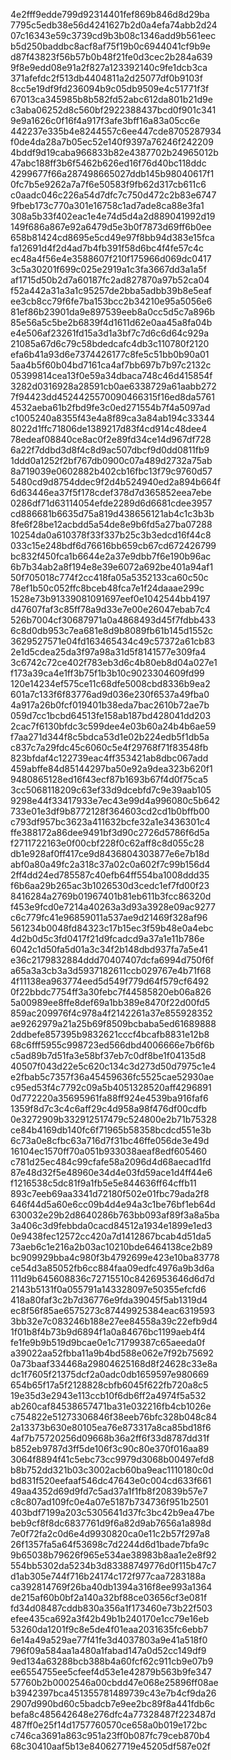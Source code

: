 4e2fff9edde799d92314401fef869b846d8d29ba
7795c5edb38e56d4241627b2d0a4efa74abb2d24
07c16343e59c3739cd9b3b08c1346add9b561eec
b5d250baddbc8acf8af75f19b0c6944041cf9b9e
d87f43823f56b57b0b48f21fe0d3cec2b284a639
9f8e9edd08e91a2f827a123392140c9fe1dcb3ca
371afefdc2f513db4404811a2d25077df0b9103f
8cc5e19df9fd236094b9c05db9509e4c51771f3f
67013ca345985b8b582fd52abc612da801b21d9e
c3aba06252d8c560bf2922388437bcd0f901c341
9e9a1626c0f16f4a917f3afe3bff16a83a05cc6e
442237e335b4e8244557c6ee447cde8705287934
f0de4da28a7b05ec52e140f9397a76246f242209
4bddf9d19caba966833b82e4387702b24965012b
47abc188ff3b6f5462b626ed16f76d40bc118ddc
4299677f66a287498665027ddb145b98040617f1
0fc7b5e9262a7a7f6e50583f9fb62d317cb611c6
c0aadc046c226a54d7dfc7c750d472c2b83e6747
9fbeb173c770a301e16758c1ad7ade8ca88e3fa1
308a5b33f402eac1e4e74d5d4a2d889041992d19
149f686a867e92a6479d5e3b0f7873d69ff6b0ee
658b81424cd8695e5cd49e97f8bb94d383e15fca
fa12691d4f2d4ad7b4fb391f58d6bc4f4fe57c4c
ec48a4f56e4e3588607f210f175966d069dc0417
3c5a30201f699c025e2919a1c3fa3667dd3a1a5f
af1715d50b2d7a60187fc2ad827870a97b52ca04
f52a442a31a3a1c95257de2bba5adbb39b8e5eaf
ee3cb8cc79f6fe7ba153bcc2b34210e95a5056e6
81ef86b23901da9e897539eeb8a0cc5d5c7a896b
85e56a5c5be2b6839f4d1611d62e0aa45a8fa04b
e4e506af23261fd15a3d1a3bf7c7d6c6d64c929a
21085a67d6c79c58bdedcafc4db3c110780f2120
efa6b41a93d6e7374426177c8fe5c51bb0b90a01
5aa4b5f60b04bd7161ca4af7bb697b7b97c2132c
05399814cea13f0e59a34dbaca748c46d415854f
3282d0316928a28591cb0ae6338729a61aabb272
7f94423dd4524425570090466315f16ed8da5761
4532aeba61b2fbd9fe3c0ed271554b7f4a5097ad
c1005240a8355f43e4a8f89ca3a84ab194c33344
8022d1ffc71806de1389217d83f4cd914c48dee4
78edeaf08840ce8ac0f2e89fd34ce14d967df728
6a22f7ddbd3d8f4c8d9ac507dbcf9d0dd0811fb9
1ddd0a1252f2bf767db0900c07a489d2732a75ab
8a719039e0602882b402cb16fbc13f79c9760d57
5480cd9d8754ddec9f2d4b524940ed2a894b664f
6d63446ea37f5f178cdef378d7d365852eea7ebe
0286df71d63114054efde2289d6d6681cdee3957
cd886681b6635d75a819d438656121ab4c1c3b3b
8fe6f28be12acbdd5a54de8e9b6fd5a27ba07288
10254da0a610378f33f337b25c3b3edcd16f44c8
033c15e248bdf6d76616bb659cb67cd672426799
bc832f450fca1b6644e2a37e9dbb7f6e190b96ac
6b7b34ab2a8f194e8e39e6072a692be401a94af1
50f705018c774f2cc418fa05a5352133ca60c50c
78ef1b50c052ffc8bceb48fca7e1f24daaae299c
1528e73b91339081091697eef0e1042544bb4197
d47607faf3c85ff78a9d33e7e00e26047ebab7c4
526b7004cf30687971a0a4868493d45f7fdbb433
6c8d0db953c7ea681e8d9b8089fb61b145d1552c
3629527571e04fd163465434c49c57372a61cb83
2e1d5cdea25da3f97a98a31d5f8141577e309fa4
3c6742c72ce402f783eb3d6c4b80eb8d04a027e1
f173a39ca4e1ff3b75f1b3b10c9023304609fd99
120e14234ef575ce11c68dfe5008cbd8336b9ea2
601a7c133f6f83776ad9d036e230f6537a49fba0
4a917a26b0fcf019401b38eda7bac2610b72ae7b
059d7cc1bcbd64513fe158ab187bd428041dd203
2cac7f6130bfdc3c599dee4e03b60a24b4b6ae59
f7aa271d344f8c5bdca53d1e02b224edb5f1db5a
c837c7a29fdc45c6060c5e4f29768f71f83548fb
823bfdaf4c122739eac4ff353421ab8dbc067add
459abffe84d85144297ba50e92a9dea323b620f1
9480865128ed16f43ecf87b1693b67f4d0f75ca5
3cc5068118209c63ef33d9dcebfd7c9e39aab105
9298e44f33417933e7ec43e99d4a996080c5b642
733e01e3df9b8772128f364603cd2cd1b0bffb00
c793df957bc3623a411632bcfe32a1e3436301c4
ffe388172a86dee9491bf3d90c2726d5786f6d5a
f2711722163e0f00cbf228f0c62aff8c8d055c28
db1e928af0ff417ce9d8436804303877e6e7b18d
abf0a80a49fc2a318c37a02c0a602f7c99b156d4
2ff4dd24ed785587c40efb64ff554ba1008ddd35
f6b6aa29b265ac3b1026530d3cedc1ef7fd00f23
8416284a2769b01967401b81eb611b3fcc86320d
f453e9fcd0e7214a40263a3d93a3928e09ac9277
c6c779fc41e96859011a537ae9d21469f328af96
561234b0048fd84323c17b15ec3f59b48e0a4ebc
4d2b0d5c3fd0417f21d9fcadcd9a37a1e11b786e
6042c1d50fa5d01a3c34f2b148dbd937fa7a5e41
e36c2179832884ddd70407407dcfa6994d750f6f
a65a3a3cb3a3d5937182611ccb029767e4b71f68
4f11138ea963774eed5d549f779d64f579cf6492
0f22bbdc7754ff3a30febc7f44585820eb06a826
5a00989ee8ffe8def69a1bb389e8470f22d00fd5
859ac209976f4c978a4f2142261a37e855928352
ae9262979a21a25b69f8509bcbaba5ed61689888
2ddbefe857395b9832621cccf4bcafb8831e12b8
68c6fff5955c998723ed566dbd4006666e7b6f6b
c5ad89b7d51fa3e58bf37eb7c0df8be1f04135d8
40507f043d22e5c620c134c3d273d50d7975c1e4
e2fbab5c7357f36a45459636fc5525cae52930ae
c95ed53f4c7792c09a5b4051328520aff4296891
0d772220a35695961fa88ff924e4539ba916faf6
1359f8d7c3c4c6aff29c4d958a98f476df00cdfb
0e3272909b332912517479c524800e2b71b75328
ce84b4169db140fc6f71965b58358bcdcd551e3b
6c73a0e8cfbc63a716d7f31bc46ffe056de3e49d
16104ec1570ff70a051b933038aeaf8edf605460
c781d25ec484c99cfafe58a2096d4d68aecad1fd
87e48d32f5e48960e34d4e03fd59ace1d4ff44e6
f1216538c5dc81f9a1fb5e5e844636ff64cffb11
893c7eeb69aa3341d72180f502e01fbc79ada2f8
646f44d5a60e6cc09b4d4e94a3c1be76bf1eb64d
630032e29b2d8640286b763bb093af89f3a8a5ba
3a406c3d9febbda0cacd84512a1934e1899e1ed3
0e9438fec12572cc420a7d1412867bcab4d51da5
73aeb6c1e216a2b03ac10210bde6464138ce2b89
bc909929bba4c980f3b4792699e423e10ba83778
ce54d3a85052fb6cc884faa09edfc4976a9b3d6a
111d9b645608836c72715510c8426953646d6d7d
2143b5131f0a055791a143328097e50355efcfd6
418a80faf3c2b7d36776e9fda39045f5ab1319d4
ec8f56f85ae6575273c87449925384eac6319593
3bb32e7c083246b188e27ee84558a39c22efb9d4
1f01b8f4b73b9d6894f1a0a84676bc1199aeb4f4
fe1fe9b9b519d9bcae0e1c71799387c65aeeda0f
a39022aa52fbba11a9b4bd588e062e7f92b75692
0a73baaf334468a29804625168d8f24628c33e8a
dc1f7605f21375dcf2a0adc0db1659597e980669
654b65f17a5f2128828cbfb6045f622fb720a8c5
19e35d3e2943e113ccb10f6db6ff2a4974f5a532
ab260caf84538657471ba31e032216fb4cb1026e
c754822e51273306846f38eeb76bfc328b048c84
2a13373b630e80105ea76e873317a8ca85bd18f6
4af7b75720256d09668b36a2ff6f33d8787dd31f
b852eb9787d3ff5de106f3c90c80e370f016aa89
3064f8894f41c5ebc73cc9979d3068b00497efd8
b8b752dd321b03c3002acb60ba9eac1110180c0d
bd831f520eefaaf546dc47643e0c004cd633f661
49aa4352d69d9fd7c5ad37a1f1fb8f20839b57e7
c8c807ad109fc0e4a07e5187b734736f951b2501
403bdf7199a203c5305641d37fc3bc42b9ea47be
beb9cf8f8dc6837761d9f6a82d9ab7656a1a898d
7e0f72fa2c0d6e4d9930820ca0e11c2b57f297a8
26f1357fa5a64f53698c7d2244d6d1bade7bfa9c
9b65038b79626f965e534ae38983b8aa1e2e8f92
554bb5302da5234b3d83388749776d0f115b47c7
d1ab305e744f716b24174c172f977caa7283188a
ca392814769f26ba40db1394a316f8ee993a1364
de215af60b0bf2a140a32bf88ce03656cf3e081f
fd34d08487cddb830a356a1f173460e73b22f503
efee435ca692a3f42b49b1b240170e1cc79e16eb
53260da1201f9c8e5de4f01eaa2031635fc6ebb7
6e14a49a529ae77f41fe3d4037803a9e41a518f0
796f09a584aa1a480a1fabad147a0d52cc149df9
9ed134a63288bcb388b4a60fcf62c911cb9e07b9
ee6554755ee5cfeef4d53e1e42879b563b9fe347
57760b2b0002546a00cbdd47e068e25896ff08ae
b3942397bca451355781489739c43e7b4cf9da26
2907d990bd60c5badcb7e9ee2bc89f8a441fdb6c
befa8c485642648e276dfc4a77328487f223487d
487ff0e25f14d1757760570ce658a0b019e172bc
c746ca3691a863c951a23ff0b087fc79ceb870b4
68c30410aaf5b13e840627719e45205df587e02f